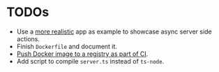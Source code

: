 # TODOs

- Use a [more realistic](https://jsonplaceholder.typicode.com/) app as example to showcase async server side actions.
- Finish `Dockerfile` and document it.
- [Push Docker image to a registry as part of CI](https://docs.travis-ci.com/user/docker/).
- Add script to compile `server.ts` instead of `ts-node`.
